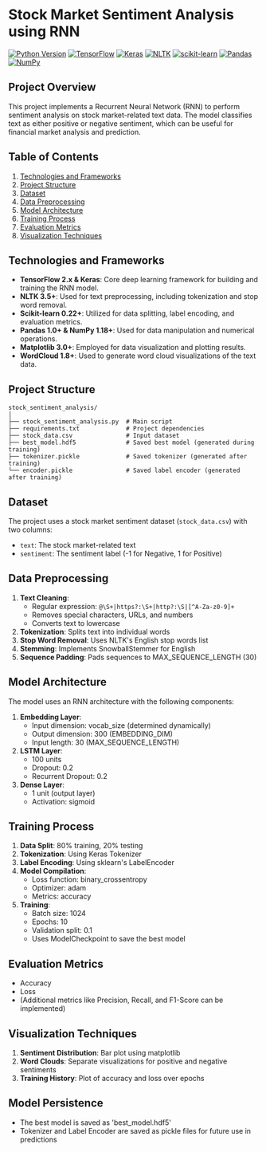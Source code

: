 # Stock Market Sentiment Analysis using RNN

[![Python Version](https://img.shields.io/badge/python-3.8%2B-blue.svg)](https://www.python.org/downloads/)
[![TensorFlow](https://img.shields.io/badge/TensorFlow-2.x-orange.svg)](https://www.tensorflow.org/)
[![Keras](https://img.shields.io/badge/Keras-2.x-red.svg)](https://keras.io/)
[![NLTK](https://img.shields.io/badge/NLTK-3.x-green.svg)](https://www.nltk.org/)
[![scikit-learn](https://img.shields.io/badge/scikit--learn-0.24.x-orange.svg)](https://scikit-learn.org/)
[![Pandas](https://img.shields.io/badge/pandas-1.x-yellow.svg)](https://pandas.pydata.org/)
[![NumPy](https://img.shields.io/badge/numpy-1.x-blue.svg)](https://numpy.org/)

## Project Overview
This project implements a Recurrent Neural Network (RNN) to perform sentiment analysis on stock market-related text data. The model classifies text as either positive or negative sentiment, which can be useful for financial market analysis and prediction.

## Table of Contents
1. [Technologies and Frameworks](#technologies-and-frameworks)
2. [Project Structure](#project-structure)
3. [Dataset](#dataset)
4. [Data Preprocessing](#data-preprocessing)
5. [Model Architecture](#model-architecture)
6. [Training Process](#training-process)
7. [Evaluation Metrics](#evaluation-metrics)
8. [Visualization Techniques](#visualization-techniques)

## Technologies and Frameworks
- **TensorFlow 2.x & Keras**: Core deep learning framework for building and training the RNN model.
- **NLTK 3.5+**: Used for text preprocessing, including tokenization and stop word removal.
- **Scikit-learn 0.22+**: Utilized for data splitting, label encoding, and evaluation metrics.
- **Pandas 1.0+ & NumPy 1.18+**: Used for data manipulation and numerical operations.
- **Matplotlib 3.0+**: Employed for data visualization and plotting results.
- **WordCloud 1.8+**: Used to generate word cloud visualizations of the text data.

## Project Structure
```
stock_sentiment_analysis/
│
├── stock_sentiment_analysis.py  # Main script
├── requirements.txt             # Project dependencies
├── stock_data.csv               # Input dataset
├── best_model.hdf5              # Saved best model (generated during training)
├── tokenizer.pickle             # Saved tokenizer (generated after training)
└── encoder.pickle               # Saved label encoder (generated after training)
```

## Dataset
The project uses a stock market sentiment dataset (`stock_data.csv`) with two columns:
- `text`: The stock market-related text
- `sentiment`: The sentiment label (-1 for Negative, 1 for Positive)

## Data Preprocessing
1. **Text Cleaning**: 
   - Regular expression: `@\S+|https?:\S+|http?:\S|[^A-Za-z0-9]+`
   - Removes special characters, URLs, and numbers
   - Converts text to lowercase
2. **Tokenization**: Splits text into individual words
3. **Stop Word Removal**: Uses NLTK's English stop words list
4. **Stemming**: Implements SnowballStemmer for English
5. **Sequence Padding**: Pads sequences to MAX_SEQUENCE_LENGTH (30)

## Model Architecture
The model uses an RNN architecture with the following components:
1. **Embedding Layer**: 
   - Input dimension: vocab_size (determined dynamically)
   - Output dimension: 300 (EMBEDDING_DIM)
   - Input length: 30 (MAX_SEQUENCE_LENGTH)
2. **LSTM Layer**: 
   - 100 units
   - Dropout: 0.2
   - Recurrent Dropout: 0.2
3. **Dense Layer**: 
   - 1 unit (output layer)
   - Activation: sigmoid

## Training Process
1. **Data Split**: 80% training, 20% testing
2. **Tokenization**: Using Keras Tokenizer
3. **Label Encoding**: Using sklearn's LabelEncoder
4. **Model Compilation**: 
   - Loss function: binary_crossentropy
   - Optimizer: adam
   - Metrics: accuracy
5. **Training**: 
   - Batch size: 1024
   - Epochs: 10
   - Validation split: 0.1
   - Uses ModelCheckpoint to save the best model

## Evaluation Metrics
- Accuracy
- Loss
- (Additional metrics like Precision, Recall, and F1-Score can be implemented)

## Visualization Techniques
1. **Sentiment Distribution**: Bar plot using matplotlib
2. **Word Clouds**: Separate visualizations for positive and negative sentiments
3. **Training History**: Plot of accuracy and loss over epochs


## Model Persistence
- The best model is saved as 'best_model.hdf5'
- Tokenizer and Label Encoder are saved as pickle files for future use in predictions
